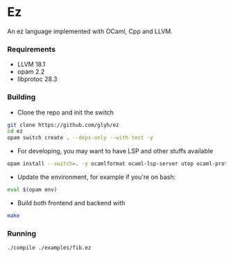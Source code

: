 # Ez

An ez language implemented with OCaml, Cpp and LLVM.

### Requirements
- LLVM 18.1
- opam 2.2
- libprotoc 28.3

### Building

- Clone the repo and init the switch
```sh
git clone https://github.com/glyh/ez
cd ez
opam switch create . --deps-only --with-test -y
```
- For developing, you may want to have LSP and other stuffs available
```sh
opam install --switch=. -y ocamlformat ocaml-lsp-server utop ocaml-protoc
```
- Update the environment, for example if you're on bash: 
```bash
eval $(opam env)
```
- Build both frontend and backend with
```sh
make
```

### Running

```sh
./compile ./examples/fib.ez
```
